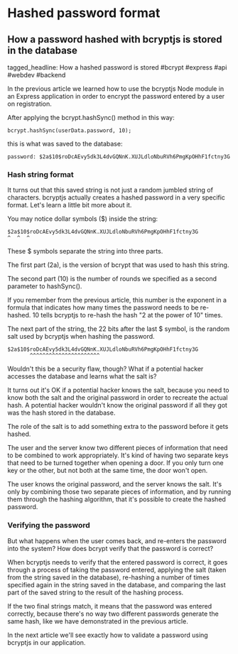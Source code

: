 # Hashed password format
## How a password hashed with bcryptjs is stored in the database

tagged_headline: How a hashed password is stored #bcrypt #express #api #webdev #backend



In the previous article we learned how to use the bcryptjs Node module in an Express application in order to encrypt the password entered by a user on registration.

After applying the bcrypt.hashSync() method in this way:

```
bcrypt.hashSync(userData.password, 10);
```

this is what was saved to the database:

```
password: $2a$10$roDcAEvy5dk3L4dvGQNnK.XUJLdloNbuRVh6PmgKpOHhF1fctny3G
```

### Hash string format

It turns out that this saved string is not just a random jumbled string of characters. 
bcryptjs actually creates a hashed password in a very specific format. Let's learn a little bit more about it.

You may notice dollar symbols ($) inside the string:

```
$2a$10$roDcAEvy5dk3L4dvGQNnK.XUJLdloNbuRVh6PmgKpOHhF1fctny3G
^  ^  ^
```

These $ symbols separate the string into three parts.

The first part (2a), is the version of bcrypt that was used to hash this string.

The second part (10) is the number of rounds we specified as a second parameter to hashSync(). 

If you remember from the previous article, this number is the exponent in a formula that indicates how many times the password needs to be re-hashed. 10 tells bcryptjs to re-hash the hash "2 at the power of 10" times.

The next part of the string, the 22 bits after the last $ symbol, is the random salt used by bcryptjs when hashing the password.

```
$2a$10$roDcAEvy5dk3L4dvGQNnK.XUJLdloNbuRVh6PmgKpOHhF1fctny3G
       ^^^^^^^^^^^^^^^^^^^^^^ 
```

Wouldn't this be a security flaw, though? What if a potential hacker accesses the database and learns what the salt is?

It turns out it's OK if a potential hacker knows the salt, because you need to know both the salt and the original password in order to recreate the actual hash. A potential hacker wouldn't know the original password if all they got was the hash stored in the database.

The role of the salt is to add something extra to the password before it gets hashed.

The user and the server know two different pieces of information that need to be combined to work appropriately. It's kind of having two separate keys that need to be turned together when opening a door. If you only turn one key or the other, but not both at the same time, the door won't open.

The user knows the original password, and the server knows the salt. It's only by combining those two separate pieces of information, and by running them through the hashing algorithm, that it's possible to create the hashed password.

### Verifying the password

But what happens when the user comes back, and re-enters the password into the system? How does bcrypt verify that the password is correct?

When bcryptjs needs to verify that the entered password is correct, it goes through a process of taking the password entered, applying the salt (taken from the string saved in the database), re-hashing a number of times specified again in the string saved in the database, and comparing the last part of the saved string to the result of the hashing process. 

If the two final strings match, it means that the password was entered correctly, because there's no way two different passwords generate the same hash, like we have demonstrated in the previous article.

In the next article we'll see exactly how to validate a password using bcryptjs in our application.
